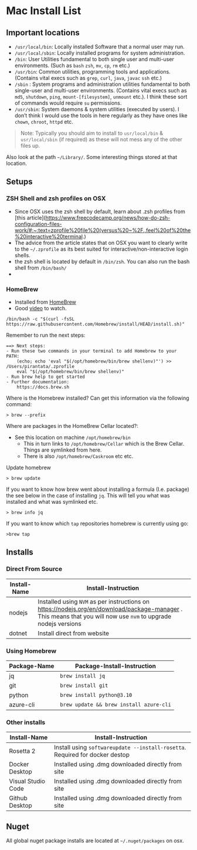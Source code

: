 # Mac Install List

## Important locations

* `/usr/local/bin`: Locally installed Software that a normal user may run.
* `/usr/local/sbin`: Locally installed programs for system administration.
* `/bin`: User Utilities fundamental to both single user and multi-user environments. (Such as `bash` `zsh`, `mv`, `cp`, `rm` etc.)
* `/usr/bin`: Common utilities, programming tools and applications. (Contains vital execs such as `grep`, `curl`, `java`, `javac` `ssh` etc.)
* `/sbin` : System programs and administration utilities fundamental to both single-user and multi-user environments. (Contains vital execs such as `md5`, `shutdown`, `ping`, `mount-[filesystem]`, `unmount` etc.). I think these sort of commands would require `su` permissions.
* `/usr/sbin`: System daemons & system utilities (executed by users). I don’t think I would use the tools in here regularly as they have ones like `chown`, `chroot`, `httpd` etc.

>Note: Typically you should aim to install to `usr/local/bin` & `usr/local/sbin` (if required) as these will not mess any of the other files up.

Also look at the path `~/Library/`. Some interesting things stored at that location.


## Setups

### ZSH Shell and zsh profiles on OSX

* Since OSX uses the zsh shell by default, learn about .zsh profiles from [this article](https://www.freecodecamp.org/news/how-do-zsh-configuration-files-work/#:~:text=zprofile%20file%20(versus%20~%2F.,feel%20of%20the%20interactive%20terminal.)
* The advice from the article states that on OSX you want to clearly write to the `~/.zprofile` as its best suited for interactive/non-interactive login shells.
* the zsh shell is located by default in `/bin/zsh`. You can also run the bash shell from `/bin/bash/`
*

### HomeBrew

* Installed from [HomeBrew](https://brew.sh)
* Good [video](https://www.youtube.com/watch?v=whcbOuZ07Iw) to watch.

```
/bin/bash -c "$(curl -fsSL https://raw.githubusercontent.com/Homebrew/install/HEAD/install.sh)"
```
Remember to run the next steps:

```
==> Next steps:
- Run these two commands in your terminal to add Homebrew to your PATH:
    (echo; echo 'eval "$(/opt/homebrew/bin/brew shellenv)"') >> /Users/pirantata/.zprofile
    eval "$(/opt/homebrew/bin/brew shellenv)"
- Run brew help to get started
- Further documentation:
    https://docs.brew.sh

```

Where is the Homebrew installed? Can get this information via the following command:
```
> brew --prefix
```


Where are packages in the HomeBrew Cellar located?: 
* See this location on machine `/opt/homebrew/bin`
	* This in turn links to `/opt/homebrew/Cellar` which is the Brew Cellar. Things are symlinked from here.
	* There is also `/opt/homebrew/Caskroom` etc etc.


Update homebrew
```
> brew update
```


If you want to know how brew went about installing a formula (I.e. package) the see below in the case of installing `jq`. This will tell you what was installed and what was symlinked etc.
```
> brew info jq
```

If you want to know which `tap` repositories homebrew is currently using go:
```
>brew tap
```

## Installs


### Direct From Source

| Install-Name | Install-Instruction |
|-|-|
| nodejs | Installed using `NVM` as per instructions on https://nodejs.org/en/download/package-manager  . This means that you will now use `nvm` to upgrade nodejs versions |
| dotnet | Install direct from website |


### Using Homebrew

|Package-Name | Package-Install-Instruction |
|-|-|
| jq | `brew install jq` |
| git | `brew install git` |
| python | `brew install python@3.10` |
| azure-cli | `brew update && brew install azure-cli` |

### Other installs

| Install-Name | Install-Instruction |
|-|-|
| Rosetta 2 | Install using `softwareupdate --install-rosetta`. Required for docker destop |
| Docker Desktop | Installed using .dmg downloaded directly from site |
| Visual Studio Code | Installed using .dmg downloaded directly from site |
| Github Desktop | Installed using .dmg downloaded directly from site |

## Nuget

All global nuget package installs are located at `~/.nuget/packages` on osx.

